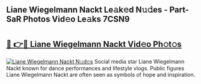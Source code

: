 ## Liane Wiegelmann Nackt Le𝚊k𝚎d N𝚞𝚍es - Part-SaR Photos Vid𝚎o Le𝚊ks 7CSN9

# <h2><a href="http://fb5z9zf.evod.top/?m=Liane+Wiegelmann+Nackt">🔗 👉🔴 Liane Wiegelmann Nackt Vid𝚎o Ph𝚘t𝚘s</a></h2>

[![Liane Wiegelmann Nackt N𝚞d𝚎s](https://i.imgur.com/8V9OHl7.gif)](http://fb5z9zf.evod.top/?m=Liane+Wiegelmann+Nackt)
Social media star Liane Wiegelmann Nackt known for dance performances and lifestyle vlogs. Public figures Liane Wiegelmann Nackt are often seen as symbols of hope and inspiration. 
